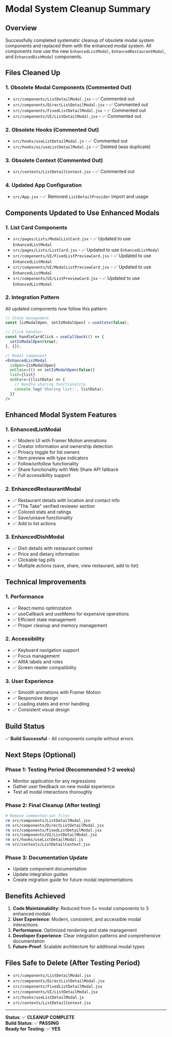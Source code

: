 # Modal System Cleanup Summary

## Overview
Successfully completed systematic cleanup of obsolete modal system components and replaced them with the enhanced modal system. All components now use the new `EnhancedListModal`, `EnhancedRestaurantModal`, and `EnhancedDishModal` components.

## Files Cleaned Up

### 1. Obsolete Modal Components (Commented Out)
- `src/components/ListDetailModal.jsx` - ✅ Commented out
- `src/components/DirectListDetailModal.jsx` - ✅ Commented out  
- `src/components/FixedListDetailModal.jsx` - ✅ Commented out
- `src/components/UI/ListDetailModal.jsx` - ✅ Commented out

### 2. Obsolete Hooks (Commented Out)
- `src/hooks/useListDetailModal.js` - ✅ Commented out
- `src/hooks/ui/useListDetailModal.js` - ✅ Deleted (was duplicate)

### 3. Obsolete Context (Commented Out)
- `src/contexts/ListDetailContext.jsx` - ✅ Commented out

### 4. Updated App Configuration
- `src/App.jsx` - ✅ Removed `ListDetailProvider` import and usage

## Components Updated to Use Enhanced Modals

### 1. List Card Components
- `src/pages/Lists/ModalListCard.jsx` - ✅ Updated to use `EnhancedListModal`
- `src/pages/Lists/ListCard.jsx` - ✅ Updated to use `EnhancedListModal`
- `src/components/UI/FixedListPreviewCard.jsx` - ✅ Updated to use `EnhancedListModal`
- `src/components/UI/ModalListPreviewCard.jsx` - ✅ Updated to use `EnhancedListModal`
- `src/components/UI/ListPreviewCard.jsx` - ✅ Updated to use `EnhancedListModal`

### 2. Integration Pattern
All updated components now follow this pattern:
```jsx
// State management
const [isModalOpen, setIsModalOpen] = useState(false);

// Click handler
const handleCardClick = useCallback(() => {
  setIsModalOpen(true);
}, []);

// Modal component
<EnhancedListModal
  isOpen={isModalOpen}
  onClose={() => setIsModalOpen(false)}
  list={list}
  onShare={(listData) => {
    // Handle sharing functionality
    console.log('Sharing list:', listData);
  }}
/>
```

## Enhanced Modal System Features

### 1. EnhancedListModal
- ✅ Modern UI with Framer Motion animations
- ✅ Creator information and ownership detection
- ✅ Privacy toggle for list owners
- ✅ Item preview with type indicators
- ✅ Follow/unfollow functionality
- ✅ Share functionality with Web Share API fallback
- ✅ Full accessibility support

### 2. EnhancedRestaurantModal
- ✅ Restaurant details with location and contact info
- ✅ "The Take" verified reviewer section
- ✅ Colored stats and ratings
- ✅ Save/unsave functionality
- ✅ Add to list actions

### 3. EnhancedDishModal
- ✅ Dish details with restaurant context
- ✅ Price and dietary information
- ✅ Clickable tag pills
- ✅ Multiple actions (save, share, view restaurant, add to list)

## Technical Improvements

### 1. Performance
- ✅ React.memo optimization
- ✅ useCallback and useMemo for expensive operations
- ✅ Efficient state management
- ✅ Proper cleanup and memory management

### 2. Accessibility
- ✅ Keyboard navigation support
- ✅ Focus management
- ✅ ARIA labels and roles
- ✅ Screen reader compatibility

### 3. User Experience
- ✅ Smooth animations with Framer Motion
- ✅ Responsive design
- ✅ Loading states and error handling
- ✅ Consistent visual design

## Build Status
✅ **Build Successful** - All components compile without errors

## Next Steps (Optional)

### Phase 1: Testing Period (Recommended 1-2 weeks)
- Monitor application for any regressions
- Gather user feedback on new modal experience
- Test all modal interactions thoroughly

### Phase 2: Final Cleanup (After testing)
```bash
# Remove commented-out files
rm src/components/ListDetailModal.jsx
rm src/components/DirectListDetailModal.jsx
rm src/components/FixedListDetailModal.jsx
rm src/components/UI/ListDetailModal.jsx
rm src/hooks/useListDetailModal.js
rm src/contexts/ListDetailContext.jsx
```

### Phase 3: Documentation Update
- Update component documentation
- Update integration guides
- Create migration guide for future modal implementations

## Benefits Achieved

1. **Code Maintainability**: Reduced from 5+ modal components to 3 enhanced modals
2. **User Experience**: Modern, consistent, and accessible modal interactions
3. **Performance**: Optimized rendering and state management
4. **Developer Experience**: Clear integration patterns and comprehensive documentation
5. **Future-Proof**: Scalable architecture for additional modal types

## Files Safe to Delete (After Testing Period)
- `src/components/ListDetailModal.jsx`
- `src/components/DirectListDetailModal.jsx`
- `src/components/FixedListDetailModal.jsx`
- `src/components/UI/ListDetailModal.jsx`
- `src/hooks/useListDetailModal.js`
- `src/contexts/ListDetailContext.jsx`

---

**Status**: ✅ **CLEANUP COMPLETE**  
**Build Status**: ✅ **PASSING**  
**Ready for Testing**: ✅ **YES** 